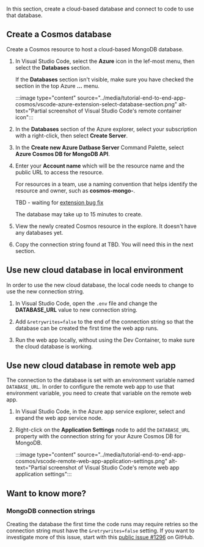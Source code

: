In this section, create a cloud-based database and connect to code to use that database. 

## Create a Cosmos database

Create a Cosmos resource to host a cloud-based MongoDB database. 

1. In Visual Studio Code, select the **Azure** icon in the lef-most menu, then select the **Databases** section. 

    If the **Databases** section isn't visible, make sure you have checked the section in the top Azure **...** menu. 

    :::image type="content" source="../media/tutorial-end-to-end-app-cosmos/vscode-azure-extension-select-database-section.png" alt-text="Partial screenshot of Visual Studio Code's remote container icon"::: 

1. In the **Databases** section of the Azure explorer, select your subscription with a right-click, then select **Create Server**.
1. In the **Create new Azure Datbase Server** Command Palette, select **Azure Cosmos DB for MongoDB API**. 
1. Enter your **Account name** which will be the resource name and the public URL to access the resource. 

    For resources in a team, use a naming convention that helps identify the resource and owner, such as **cosmos-mongo-<YOUR-NAME>**.

    TBD - waiting for [extension bug fix](https://github.com/microsoft/vscode-cosmosdb/issues/1721)

    The database may take up to 15 minutes to create. 

1. View the newly created Cosmos resource in the explore. It doesn't have any databases yet. 
1. Copy the connection string found at TBD. You will need this in the next section.

## Use new cloud database in local environment

In order to use the new cloud database, the local code needs to change to use the new connection string. 

1. In Visual Studio Code, open the `.env` file and change the **DATABASE_URL** value to new connection string. 
1. Add `&retrywrites=false` to the end of the connection string so that the database can be created the first time the web app runs. 

1. Run the web app locally, without using the Dev Container, to make sure the cloud database is working. 

## Use new cloud database in remote web app

The connection to the database is set with an environment variable named `DATABASE_URL`. In order to configure the remote web app to use that environment variable, you need to create that variable on the remote web app. 

1. In Visual Studio Code, in the Azure app service explorer, select and expand the web app service node.
1.  Right-click on the **Application Settings** node to add the `DATABASE_URL` property with the connection string for your Azure Cosmos DB for MongoDB. 

    :::image type="content" source="../media/tutorial-end-to-end-app-cosmos/vscode-remote-web-app-application-settings.png" alt-text="Partial screenshot of Visual Studio Code's remote web app application settings"::: 

## Want to know more? 

### MongoDB connection strings
Creating the database the first time the code runs may require retries so the connection string must have the `&retrywrites=false` setting. If you want to investigate more of this issue, start with this [public issue #1296](https://github.com/microsoft/vscode-cosmosdb/issues/1296) on GitHub. 
